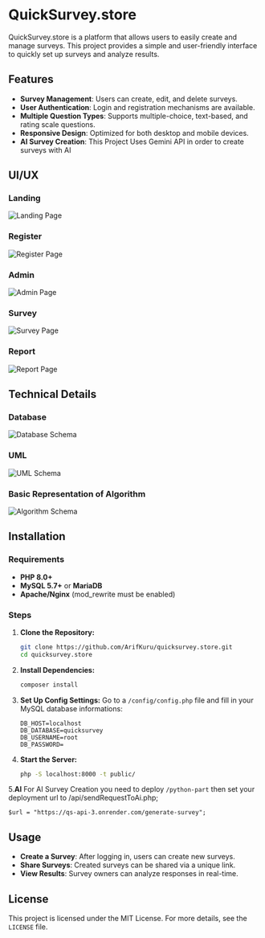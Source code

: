 # QuickSurvey.store

QuickSurvey.store is a platform that allows users to easily create and manage surveys. This project provides a simple and user-friendly interface to quickly set up surveys and analyze results.

## Features
- **Survey Management**: Users can create, edit, and delete surveys.
- **User Authentication**: Login and registration mechanisms are available.
- **Multiple Question Types**: Supports multiple-choice, text-based, and rating scale questions.
- **Responsive Design**: Optimized for both desktop and mobile devices.
- **AI Survey Creation**: This Project Uses Gemini API in order to create surveys with AI

## UI/UX

### Landing 
![Landing Page](http://quicksurvey.store/public/img/landing.png)

### Register
![Register Page](http://quicksurvey.store/public/img/register.png)

### Admin
![Admin Page](http://quicksurvey.store/public/img/admin.png)

### Survey
![Survey Page](http://quicksurvey.store/public/img/survey.png)

### Report
![Report Page](http://quicksurvey.store/public/img/report.png)

## Technical Details

### Database
![Database Schema](http://quicksurvey.store/public/img/database.png)

### UML
![UML Schema](http://quicksurvey.store/public/img/uml.png)

### Basic Representation of Algorithm
![Algorithm Schema](http://quicksurvey.store/public/img/algo.png)


## Installation

### Requirements
- **PHP 8.0+**
- **MySQL 5.7+** or **MariaDB**
- **Apache/Nginx** (mod_rewrite must be enabled)

### Steps
1. **Clone the Repository:**
   ```sh
   git clone https://github.com/ArifKuru/quicksurvey.store.git
   cd quicksurvey.store
   ```

2. **Install Dependencies:**
   ```sh
   composer install
   ```

3. **Set Up Config Settings:**
   Go to a `/config/config.php` file and fill in your MySQL database informations:
   ```config.php
   DB_HOST=localhost
   DB_DATABASE=quicksurvey
   DB_USERNAME=root
   DB_PASSWORD=
   ```

4. **Start the Server:**
   ```sh
   php -S localhost:8000 -t public/
   ```
   
5.**AI**
   For AI Survey Creation you need to deploy `/python-part` then set your deployment url to /api/sendRequestToAi.php;
   ```api/sendRequestToAi.php
   $url = "https://qs-api-3.onrender.com/generate-survey";
   ```
## Usage
- **Create a Survey**: After logging in, users can create new surveys.
- **Share Surveys**: Created surveys can be shared via a unique link.
- **View Results**: Survey owners can analyze responses in real-time.

## License
This project is licensed under the MIT License. For more details, see the `LICENSE` file.
